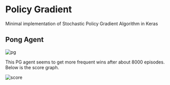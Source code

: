# Policy Gradient

Minimal implementation of Stochastic Policy Gradient Algorithm in Keras

## Pong Agent

![pg](./assets/pg.gif)


This PG agent seems to get more frequent wins after about 8000 episodes. Below is the score graph.


![score](./assets/score.png)
